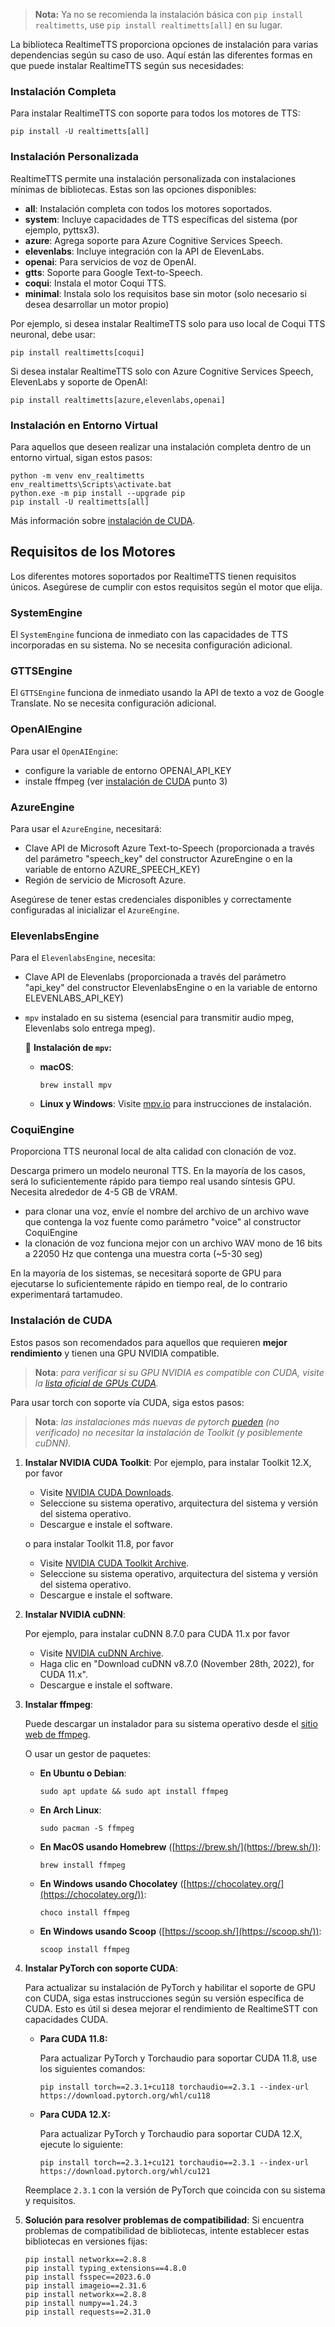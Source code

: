 > **Nota:** Ya no se recomienda la instalación básica con `pip install realtimetts`, use `pip install realtimetts[all]` en su lugar.

La biblioteca RealtimeTTS proporciona opciones de instalación para varias dependencias según su caso de uso. Aquí están las diferentes formas en que puede instalar RealtimeTTS según sus necesidades:

### Instalación Completa

Para instalar RealtimeTTS con soporte para todos los motores de TTS:

```
pip install -U realtimetts[all]
```

### Instalación Personalizada

RealtimeTTS permite una instalación personalizada con instalaciones mínimas de bibliotecas. Estas son las opciones disponibles:
- **all**: Instalación completa con todos los motores soportados.
- **system**: Incluye capacidades de TTS específicas del sistema (por ejemplo, pyttsx3).
- **azure**: Agrega soporte para Azure Cognitive Services Speech.
- **elevenlabs**: Incluye integración con la API de ElevenLabs.
- **openai**: Para servicios de voz de OpenAI.
- **gtts**: Soporte para Google Text-to-Speech.
- **coqui**: Instala el motor Coqui TTS.
- **minimal**: Instala solo los requisitos base sin motor (solo necesario si desea desarrollar un motor propio)

Por ejemplo, si desea instalar RealtimeTTS solo para uso local de Coqui TTS neuronal, debe usar:

```
pip install realtimetts[coqui]
```

Si desea instalar RealtimeTTS solo con Azure Cognitive Services Speech, ElevenLabs y soporte de OpenAI:

```
pip install realtimetts[azure,elevenlabs,openai]
```

### Instalación en Entorno Virtual

Para aquellos que deseen realizar una instalación completa dentro de un entorno virtual, sigan estos pasos:

```
python -m venv env_realtimetts
env_realtimetts\Scripts\activate.bat
python.exe -m pip install --upgrade pip
pip install -U realtimetts[all]
```

Más información sobre [instalación de CUDA](#instalación-de-cuda).

## Requisitos de los Motores

Los diferentes motores soportados por RealtimeTTS tienen requisitos únicos. Asegúrese de cumplir con estos requisitos según el motor que elija.

### SystemEngine
El `SystemEngine` funciona de inmediato con las capacidades de TTS incorporadas en su sistema. No se necesita configuración adicional.

### GTTSEngine
El `GTTSEngine` funciona de inmediato usando la API de texto a voz de Google Translate. No se necesita configuración adicional.

### OpenAIEngine
Para usar el `OpenAIEngine`:
- configure la variable de entorno OPENAI_API_KEY
- instale ffmpeg (ver [instalación de CUDA](#instalación-de-cuda) punto 3)

### AzureEngine
Para usar el `AzureEngine`, necesitará:
- Clave API de Microsoft Azure Text-to-Speech (proporcionada a través del parámetro "speech_key" del constructor AzureEngine o en la variable de entorno AZURE_SPEECH_KEY)
- Región de servicio de Microsoft Azure.

Asegúrese de tener estas credenciales disponibles y correctamente configuradas al inicializar el `AzureEngine`.

### ElevenlabsEngine
Para el `ElevenlabsEngine`, necesita:
- Clave API de Elevenlabs (proporcionada a través del parámetro "api_key" del constructor ElevenlabsEngine o en la variable de entorno ELEVENLABS_API_KEY)
- `mpv` instalado en su sistema (esencial para transmitir audio mpeg, Elevenlabs solo entrega mpeg).

  🔹 **Instalación de `mpv`:**
  - **macOS**:
    ```
    brew install mpv
    ```

  - **Linux y Windows**: Visite [mpv.io](https://mpv.io/) para instrucciones de instalación.

### CoquiEngine

Proporciona TTS neuronal local de alta calidad con clonación de voz.

Descarga primero un modelo neuronal TTS. En la mayoría de los casos, será lo suficientemente rápido para tiempo real usando síntesis GPU. Necesita alrededor de 4-5 GB de VRAM.

- para clonar una voz, envíe el nombre del archivo de un archivo wave que contenga la voz fuente como parámetro "voice" al constructor CoquiEngine
- la clonación de voz funciona mejor con un archivo WAV mono de 16 bits a 22050 Hz que contenga una muestra corta (~5-30 seg)

En la mayoría de los sistemas, se necesitará soporte de GPU para ejecutarse lo suficientemente rápido en tiempo real, de lo contrario experimentará tartamudeo.

### Instalación de CUDA

Estos pasos son recomendados para aquellos que requieren **mejor rendimiento** y tienen una GPU NVIDIA compatible.

> **Nota**: *para verificar si su GPU NVIDIA es compatible con CUDA, visite la [lista oficial de GPUs CUDA](https://developer.nvidia.com/cuda-gpus).*

Para usar torch con soporte vía CUDA, siga estos pasos:

> **Nota**: *las instalaciones más nuevas de pytorch [pueden](https://stackoverflow.com/a/77069523) (no verificado) no necesitar la instalación de Toolkit (y posiblemente cuDNN).*

1. **Instalar NVIDIA CUDA Toolkit**:
    Por ejemplo, para instalar Toolkit 12.X, por favor
    - Visite [NVIDIA CUDA Downloads](https://developer.nvidia.com/cuda-downloads).
    - Seleccione su sistema operativo, arquitectura del sistema y versión del sistema operativo.
    - Descargue e instale el software.

    o para instalar Toolkit 11.8, por favor
    - Visite [NVIDIA CUDA Toolkit Archive](https://developer.nvidia.com/cuda-11-8-0-download-archive).
    - Seleccione su sistema operativo, arquitectura del sistema y versión del sistema operativo.
    - Descargue e instale el software.

2. **Instalar NVIDIA cuDNN**:

    Por ejemplo, para instalar cuDNN 8.7.0 para CUDA 11.x por favor
    - Visite [NVIDIA cuDNN Archive](https://developer.nvidia.com/rdp/cudnn-archive).
    - Haga clic en "Download cuDNN v8.7.0 (November 28th, 2022), for CUDA 11.x".
    - Descargue e instale el software.

3. **Instalar ffmpeg**:

    Puede descargar un instalador para su sistema operativo desde el [sitio web de ffmpeg](https://ffmpeg.org/download.html).

    O usar un gestor de paquetes:

    - **En Ubuntu o Debian**:
        ```
        sudo apt update && sudo apt install ffmpeg
        ```

    - **En Arch Linux**:
        ```
        sudo pacman -S ffmpeg
        ```

    - **En MacOS usando Homebrew** ([https://brew.sh/](https://brew.sh/)):
        ```
        brew install ffmpeg
        ```

    - **En Windows usando Chocolatey** ([https://chocolatey.org/](https://chocolatey.org/)):
        ```
        choco install ffmpeg
        ```

    - **En Windows usando Scoop** ([https://scoop.sh/](https://scoop.sh/)):
        ```
        scoop install ffmpeg
        ```

4. **Instalar PyTorch con soporte CUDA**:

    Para actualizar su instalación de PyTorch y habilitar el soporte de GPU con CUDA, siga estas instrucciones según su versión específica de CUDA. Esto es útil si desea mejorar el rendimiento de RealtimeSTT con capacidades CUDA.

    - **Para CUDA 11.8:**

        Para actualizar PyTorch y Torchaudio para soportar CUDA 11.8, use los siguientes comandos:

        ```
        pip install torch==2.3.1+cu118 torchaudio==2.3.1 --index-url https://download.pytorch.org/whl/cu118
        ```

    - **Para CUDA 12.X:**

        Para actualizar PyTorch y Torchaudio para soportar CUDA 12.X, ejecute lo siguiente:

        ```
        pip install torch==2.3.1+cu121 torchaudio==2.3.1 --index-url https://download.pytorch.org/whl/cu121
        ```

    Reemplace `2.3.1` con la versión de PyTorch que coincida con su sistema y requisitos.

5. **Solución para resolver problemas de compatibilidad**:
    Si encuentra problemas de compatibilidad de bibliotecas, intente establecer estas bibliotecas en versiones fijas:

    ```
    pip install networkx==2.8.8
    pip install typing_extensions==4.8.0
    pip install fsspec==2023.6.0
    pip install imageio==2.31.6
    pip install networkx==2.8.8
    pip install numpy==1.24.3
    pip install requests==2.31.0
    ```